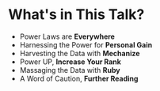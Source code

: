 <!SLIDE center bullets incremental transition=fade>
# What's in This Talk?

- Power Laws are **Everywhere**
- Harnessing the Power for **Personal Gain**
- Harvesting the Data with **Mechanize**
- Power UP, **Increase Your Rank**
- Massaging the Data with **Ruby**
- A Word of Caution, **Further Reading**
